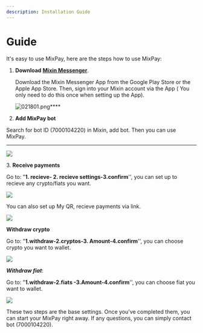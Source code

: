 ```yaml
---
description: Installation Guide
---
```


# Guide

It's easy to use MixPay, here are the steps how to use MixPay:

1.  **Download** [**Mixin Messenger**](https://mixin.one/messenger).

    Download the Mixin Messenger App from the Google Play Store or the Apple App Store. Then, sign into your Mixin account via the App ( You only need to do this once when setting up the App).

    &#x20;               ![021801.png](https://s2.loli.net/2022/02/18/BUZDmcIRiqQdXsE.png)****
2. **Add MixPay bot**

Search for bot ID (7000104220) in Mixin, add bot. Then you can use MixPay.

****

![](https://s2.loli.net/2022/02/18/dCtcF6JVgMyvLTG.png)

3\. **Receive payments**

Go to: "**1. recieve- 2. recieve settings-3.confirm**'', you can set up to recieve any crypto/fiats you want.

![](https://s2.loli.net/2022/02/18/3pyRILwh8WznXO4.png)

You can also set up My QR, recieve payments via link.

![](https://s2.loli.net/2022/02/18/RHnxOFE4vzhpUiu.png)

**Withdraw crypto**

Go to: "**1.withdraw-2.cryptos-3. Amount-4.confirm**'', you can choose crypto you want to wallet.

![](https://s2.loli.net/2022/02/18/Wbqw3yk1Erf2eR9.png)

_**Withdraw fiat**_:

Go to: "**1.withdraw-2.fiats -3.Amount-4.confirm**'', you can choose fiat you want to wallet.

![](https://s2.loli.net/2022/02/18/pYcyXM3JCUPOLuS.png)

These two steps are the base settings. Once you’ve completed them, you can start your MixPay  right away. If any questions, you can  simply contact bot (7000104220).

